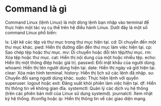 # Command là gì
Command Linux (lệnh Linux) là một dòng lệnh bạn nhập vào terminal để thực hiện một tác vụ cụ thể trên hệ điều hành Linux. Dưới đây là một số command Linux phổ biến:

ls: Liệt kê các tệp và thư mục trong thư mục hiện tại.
cd: Di chuyển đến một thư mục khác.
pwd: Hiển thị đường dẫn đến thư mục làm việc hiện tại.
cp: Sao chép tệp hoặc thư mục.
mv: Di chuyển hoặc đổi tên tệp/thư mục.
rm: Xóa tệp hoặc thư mục.
cat: Hiển thị nội dung của một hoặc nhiều tệp.
echo: Hiển thị một thông điệp hoặc giá trị.
passwd: Đổi mật khẩu của người dùng.
whoami: Hiển thị tên người dùng hiện tại.
date: Hiển thị ngày và giờ hiện tại.
clear: Xóa màn hình terminal.
history: Hiển thị lịch sử các lệnh đã nhập.
su: Chuyển đổi sang người dùng khác.
sudo: Thực hiện lệnh với quyền superuser.
logout hoặc exit: Đăng xuất khỏi phiên làm việc hiện tại.
df: Hiển thị thông tin về không gian đĩa.
systemctl: Quản lý các dịch vụ hệ thống (trên các phiên bản mới của Linux sử dụng systemd).
journalctl: Xem nhật ký hệ thống.
ifconfig hoặc ip: Hiển thị thông tin về các giao diện mạng.






